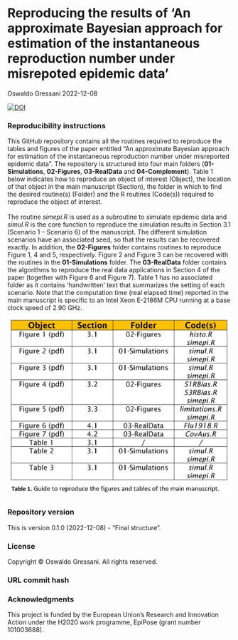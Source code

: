 Reproducing the results of ‘An approximate Bayesian approach for
estimation of the instantaneous reproduction number under misrepoted
epidemic data’
================
Oswaldo Gressani
2022-12-08

[![DOI](https://zenodo.org/badge/532182908.svg)](https://zenodo.org/badge/latestdoi/532182908)

### Reproducibility instructions

This GitHub repository contains all the routines required to reproduce
the tables and figures of the paper entitled “An approximate Bayesian
approach for estimation of the instantaneous reproduction number under
misreported epidemic data”. The repository is structured into four main
folders (**01-Simulations**, **02-Figures**, **03-RealData** and
**04-Complement**). Table 1 below indicates how to reproduce an object
of interest (Object), the location of that object in the main manuscript
(Section), the folder in which to find the desired routine(s) (Folder)
and the R routines (Code(s)) required to reproduce the object of
interest. <br> <br> The routine *simepi.R* is used as a subroutine to
simulate epidemic data and *simul.R* is the core function to reproduce
the simulation results in Section 3.1 (Scenario 1 – Scenario 6) of the
manuscript. The different simulation scenarios have an associated seed,
so that the results can be recovered exactly. In addition, the
**02-Figures** folder contains routines to reproduce Figure 1, 4 and 5,
respectively. Figure 2 and Figure 3 can be recovered with the routines
in the **01-Simulations** folder. The **03-RealData** folder contains
the algorithms to reproduce the real data applications in Section 4 of
the paper (together with Figure 6 and Figure 7). Table 1 has no
associated folder as it contains ‘handwritten’ text that summarizes the
setting of each scenario. Note that the computation time (real elapsed
time) reported in the main manuscript is specific to an Intel Xeon
E-2186M CPU running at a base clock speed of 2.90 GHz.

![](FolderStructure.png)

### Repository version

This is version 0.1.0 (2022-12-08) - “Final structure”.

### License

Copyright © Oswaldo Gressani. All rights reserved.

### URL commit hash

### Acknowledgments

This project is funded by the European Union’s Research and Innovation
Action under the H2020 work programme, EpiPose (grant number 101003688).

